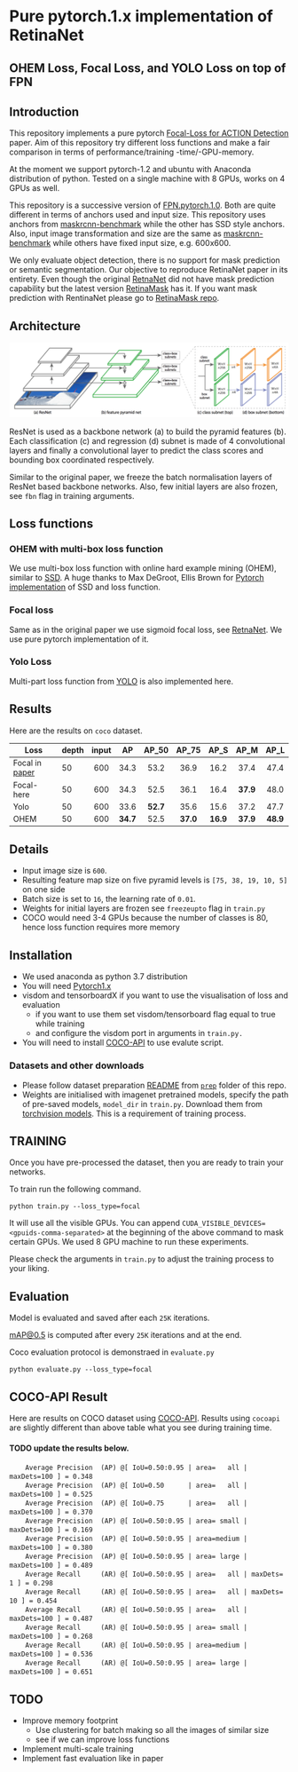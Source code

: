 # Pure pytorch.1.x implementation of RetinaNet
## OHEM Loss, Focal Loss, and YOLO Loss on top of FPN

## Introduction

This repository implements a pure pytorch [Focal-Loss for ACTION Detection](https://arxiv.org/pdf/1708.02002.pdf) paper. Aim of this repository try different loss functions and make a fair comparison in terms of performance/training -time/-GPU-memory. 

At the moment we support pytorch-1.2 and ubuntu with Anaconda distribution of python. Tested on a single machine with 8 GPUs, works on 4 GPUs as well.

This repository is a successive version of [FPN.pytorch.1.0](https://github.com/gurkirt/FPN.pytorch1.0). Both are quite different in terms of anchors used and input size. This repository uses anchors from [maskrcnn-benchmark](https://github.com/facebookresearch/maskrcnn-benchmark) while the other has SSD style anchors. Also, input image transformation and size are the same as [maskrcnn-benchmark](https://github.com/facebookresearch/maskrcnn-benchmark) while others have fixed input size, e.g. 600x600.

We only evaluate object detection, there is no support for mask prediction or semantic segmentation. Our objective to reproduce RetinaNet paper in its entirety. Even though the original [RetnaNet](https://arxiv.org/pdf/1708.02002.pdf) did not have mask prediction capability but the latest version [RetinaMask](https://arxiv.org/pdf/1901.03353.pdf) has it. If you want mask prediction with RentinaNet please go to [RetinaMask repo](https://github.com/chengyangfu/retinamask).


## Architecture 
![RetinaNet Structure](/figures/retinaNet.png)

ResNet is used as a backbone network (a) to build the pyramid features (b). 
Each classification (c) and regression (d) subnet is made of 4 convolutional layers and finally a convolutional layer to predict the class scores and bounding box coordinated respectively.

Similar to the original paper, we freeze the batch normalisation layers of ResNet based backbone networks. Also, few initial layers are also frozen, see `fbn` flag in training arguments. 

## Loss functions 
### OHEM with multi-box loss function
We use multi-box loss function with online hard example mining (OHEM), similar to [SSD](https://arxiv.org/pdf/1512.02325.pdf).
A huge thanks to Max DeGroot, Ellis Brown for [Pytorch implementation](https://github.com/amdegroot/ssd.pytorch) of SSD and loss function.

### Focal loss
Same as in the original paper we use sigmoid focal loss, see [RetnaNet](https://arxiv.org/pdf/1708.02002.pdf). We use pure pytorch implementation of it.

### Yolo Loss
Multi-part loss function from [YOLO](https://pjreddie.com/darknet/yolo/) is also implemented here.

## Results
Here are the results on `coco` dataset.

Loss |depth | input | AP    | AP_50   | AP_75 | AP_S | AP_M | AP_L |
|----|-------|:----: |:----:| :-----:  | :---:| :---:| :---:| :---: |
| Focal in [paper](https://arxiv.org/pdf/1708.02002.pdf) | 50 |  600 |  34.3 | 53.2 | 36.9 | 16.2 | 37.4  | 47.4 |
| Focal-here | 50 |  600 |  34.3 | 52.5 | 36.1 | 16.4 | **37.9**  | 48.0 |
| Yolo | 50 |  600 |  33.6 | **52.7** | 35.6 | 15.6 | 37.2  | 47.7 |
| OHEM | 50 |  600 |  **34.7** | 52.5 | **37.0** | **16.9** | **37.9**  | **48.9** |

## Details
- Input image size is `600`.
- Resulting feature map size on five pyramid levels is `[75, 38, 19, 10, 5]` on one side 
- Batch size is set to `16`, the learning rate of `0.01`.
- Weights for initial layers are frozen see `freezeupto` flag in `train.py`
- COCO would need 3-4 GPUs because the number of classes is 80, hence loss function requires more memory

## Installation
- We used anaconda as python 3.7 distribution
- You will need [Pytorch1.x](https://pytorch.org/get-started/locally/)
- visdom and tensorboardX if you want to use the visualisation of loss and evaluation
  - if you want to use them set visdom/tensorboard flag equal to true while training 
  - and configure the visdom port in arguments in  `train.py.`
- You will need to install [COCO-API](https://github.com/cocodataset/cocoapi) to use evalute script.

### Datasets and other downloads
- Please follow dataset preparation [README](https://github.com/gurkirt/FPN.pytorch/tree/master/prep) from [`prep`](https://github.com/gurkirt/RetinaNet/tree/master/prep) folder of this repo.
- Weights are initialised with imagenet pretrained models, specify the path of pre-saved models, `model_dir` in `train.py`. Download them from [torchvision models](https://github.com/pytorch/vision/blob/master/torchvision/models/resnet.py). This is a requirement of training process. 


## TRAINING

Once you have pre-processed the dataset, then you are ready to train your networks.

To train run the following command. 

```
python train.py --loss_type=focal
```

It will use all the visible GPUs. 
You can append `CUDA_VISIBLE_DEVICES=<gpuids-comma-separated>` at the beginning of the above command to mask certain GPUs. We used 8 GPU machine to run these experiments.

Please check the arguments in `train.py` to adjust the training process to your liking.

## Evaluation
Model is evaluated and saved after each `25K` iterations. 

mAP@0.5 is computed after every `25K` iterations and at the end.

Coco evaluation protocol is demonstraed  in `evaluate.py` 


```
python evaluate.py --loss_type=focal
```

## COCO-API Result
Here are results on COCO dataset using [COCO-API](https://github.com/cocodataset/cocoapi).
Results using `cocoapi` are slightly different than above table what you see during training time. 


#### TODO update the results below.
```
    Average Precision  (AP) @[ IoU=0.50:0.95 | area=   all | maxDets=100 ] = 0.348
    Average Precision  (AP) @[ IoU=0.50      | area=   all | maxDets=100 ] = 0.525
    Average Precision  (AP) @[ IoU=0.75      | area=   all | maxDets=100 ] = 0.370
    Average Precision  (AP) @[ IoU=0.50:0.95 | area= small | maxDets=100 ] = 0.169
    Average Precision  (AP) @[ IoU=0.50:0.95 | area=medium | maxDets=100 ] = 0.380
    Average Precision  (AP) @[ IoU=0.50:0.95 | area= large | maxDets=100 ] = 0.489
    Average Recall     (AR) @[ IoU=0.50:0.95 | area=   all | maxDets=  1 ] = 0.298
    Average Recall     (AR) @[ IoU=0.50:0.95 | area=   all | maxDets= 10 ] = 0.454
    Average Recall     (AR) @[ IoU=0.50:0.95 | area=   all | maxDets=100 ] = 0.487
    Average Recall     (AR) @[ IoU=0.50:0.95 | area= small | maxDets=100 ] = 0.268
    Average Recall     (AR) @[ IoU=0.50:0.95 | area=medium | maxDets=100 ] = 0.536
    Average Recall     (AR) @[ IoU=0.50:0.95 | area= large | maxDets=100 ] = 0.651

```

## TODO
- Improve memory footprint
    - Use clustering for batch making  so all the images of similar size
    - see if we can improve loss functions
- Implement multi-scale training
- Implement fast evaluation like in paper
